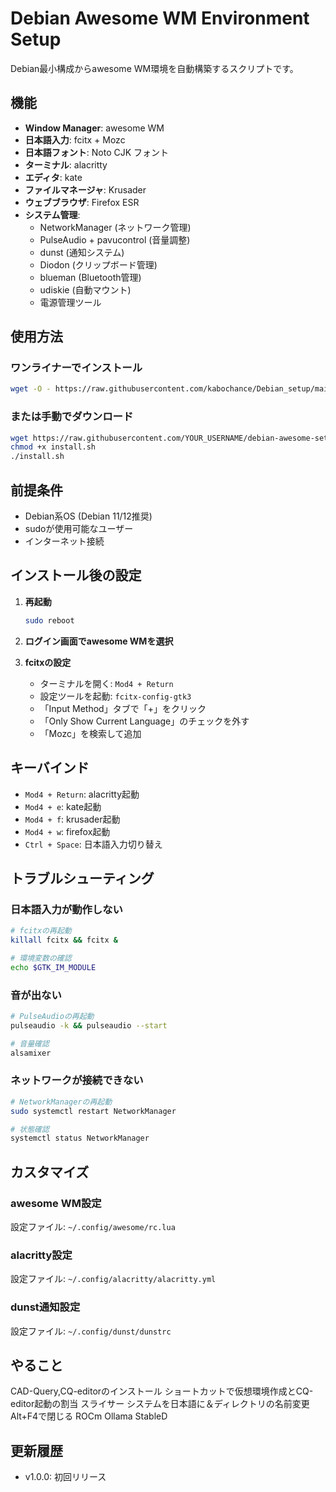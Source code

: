 # Debian Awesome WM Environment Setup

Debian最小構成からawesome WM環境を自動構築するスクリプトです。

## 機能

- **Window Manager**: awesome WM
- **日本語入力**: fcitx + Mozc
- **日本語フォント**: Noto CJK フォント
- **ターミナル**: alacritty
- **エディタ**: kate
- **ファイルマネージャ**: Krusader
- **ウェブブラウザ**: Firefox ESR
- **システム管理**:
  - NetworkManager (ネットワーク管理)
  - PulseAudio + pavucontrol (音量調整)
  - dunst (通知システム)
  - Diodon (クリップボード管理)
  - blueman (Bluetooth管理)
  - udiskie (自動マウント)
  - 電源管理ツール

## 使用方法

### ワンライナーでインストール

```bash
wget -O - https://raw.githubusercontent.com/kabochance/Debian_setup/main/setup.sh | bash
```

### または手動でダウンロード

```bash
wget https://raw.githubusercontent.com/YOUR_USERNAME/debian-awesome-setup/main/install.sh
chmod +x install.sh
./install.sh
```

## 前提条件

- Debian系OS (Debian 11/12推奨)
- sudoが使用可能なユーザー
- インターネット接続

## インストール後の設定

1. **再起動**
   ```bash
   sudo reboot
   ```

2. **ログイン画面でawesome WMを選択**

3. **fcitxの設定**
   - ターミナルを開く: `Mod4 + Return`
   - 設定ツールを起動: `fcitx-config-gtk3`
   - 「Input Method」タブで「+」をクリック
   - 「Only Show Current Language」のチェックを外す
   - 「Mozc」を検索して追加

## キーバインド

- `Mod4 + Return`: alacritty起動
- `Mod4 + e`: kate起動
- `Mod4 + f`: krusader起動
- `Mod4 + w`: firefox起動
- `Ctrl + Space`: 日本語入力切り替え

## トラブルシューティング

### 日本語入力が動作しない

```bash
# fcitxの再起動
killall fcitx && fcitx &

# 環境変数の確認
echo $GTK_IM_MODULE
```

### 音が出ない

```bash
# PulseAudioの再起動
pulseaudio -k && pulseaudio --start

# 音量確認
alsamixer
```

### ネットワークが接続できない

```bash
# NetworkManagerの再起動
sudo systemctl restart NetworkManager

# 状態確認
systemctl status NetworkManager
```

## カスタマイズ

### awesome WM設定

設定ファイル: `~/.config/awesome/rc.lua`

### alacritty設定

設定ファイル: `~/.config/alacritty/alacritty.yml`

### dunst通知設定

設定ファイル: `~/.config/dunst/dunstrc`

## やること
CAD-Query,CQ-editorのインストール
ショートカットで仮想環境作成とCQ-editor起動の割当
スライサー
システムを日本語に＆ディレクトリの名前変更
Alt+F4で閉じる
ROCm
Ollama
StableD


## 更新履歴

- v1.0.0: 初回リリース
